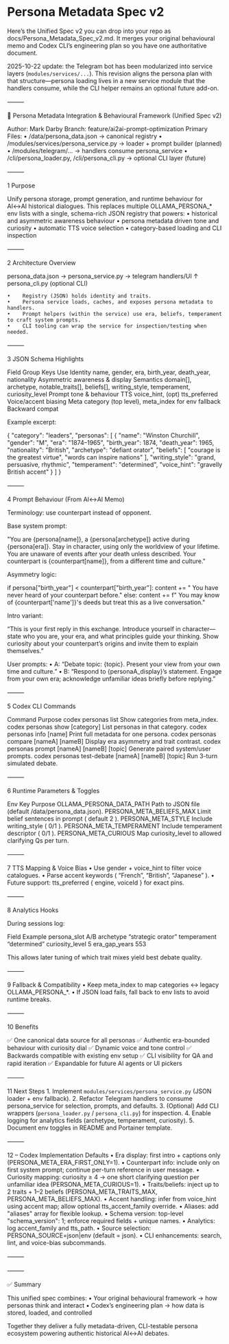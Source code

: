 # Persona Metadata Spec v2

Here’s the Unified Spec v2 you can drop into your repo as
docs/Persona_Metadata_Spec_v2.md.
It merges your original behavioural memo and Codex CLI’s engineering plan so you have one authoritative document.

2025-10-22 update: the Telegram bot has been modularized into service layers (`modules/services/...`).
This revision aligns the persona plan with that structure—persona loading lives in a new service
module that the handlers consume, while the CLI helper remains an optional future add-on.

⸻

🧭 Persona Metadata Integration & Behavioural Framework (Unified Spec v2)

Author: Mark Darby
Branch: feature/ai2ai-prompt-optimization
Primary Files:
    •    /data/persona_data.json  → canonical registry
    •    /modules/services/persona_service.py  → loader + prompt builder (planned)
    •    /modules/telegram/...    → handlers consume persona_service
    •    /cli/persona_loader.py, /cli/persona_cli.py  → optional CLI layer (future)

⸻

1  Purpose

Unify persona storage, prompt generation, and runtime behaviour for AI↔AI historical dialogues.
This replaces multiple OLLAMA_PERSONA_* env lists with a single, schema-rich JSON registry that powers:
    •    historical and asymmetric awareness behaviour
    •    persona metadata driven tone and curiosity
    •    automatic TTS voice selection
    •    category-based loading and CLI inspection

⸻

2  Architecture Overview

persona_data.json  →  persona_service.py  →  telegram handlers/UI
                             ↑
                       persona_cli.py (optional CLI)

    •    Registry (JSON) holds identity and traits.
    •    Persona service loads, caches, and exposes persona metadata to handlers.
    •    Prompt helpers (within the service) use era, beliefs, temperament to craft system prompts.
    •    CLI tooling can wrap the service for inspection/testing when needed.

⸻

3  JSON Schema Highlights

Field Group    Keys    Use
Identity    name, gender, era, birth_year, death_year, nationality    Asymmetric awareness & display
Semantics    domain[], archetype, notable_traits[], beliefs[], writing_style, temperament, curiosity_level    Prompt tone & behaviour
TTS    voice_hint, (opt) tts_preferred    Voice/accent biasing
Meta    category (top level), meta_index for env fallback    Backward compat

Example excerpt:

{
  "category": "leaders",
  "personas": [
    {
      "name": "Winston Churchill",
      "gender": "M",
      "era": "1874–1965",
      "birth_year": 1874,
      "death_year": 1965,
      "nationality": "British",
      "archetype": "defiant orator",
      "beliefs": [
        "courage is the greatest virtue",
        "words can inspire nations"
      ],
      "writing_style": "grand, persuasive, rhythmic",
      "temperament": "determined",
      "voice_hint": "gravelly British accent"
    }
  ]
}


⸻

4  Prompt Behaviour (From AI↔AI Memo)

Terminology: use counterpart instead of opponent.

Base system prompt:

"You are {persona[name]}, a {persona[archetype]} active during {persona[era]}.
Stay in character, using only the worldview of your lifetime.
You are unaware of events after your death unless described.
Your counterpart is {counterpart[name]}, from a different time and culture."

Asymmetry logic:

if persona["birth_year"] < counterpart["birth_year"]:
    content += " You have never heard of your counterpart before."
else:
    content += f" You may know of {counterpart['name']}'s deeds but treat this as a live conversation."

Intro variant:

“This is your first reply in this exchange. Introduce yourself in character—state who you are, your era, and what principles guide your thinking.
Show curiosity about your counterpart’s origins and invite them to explain themselves.”

User prompts:
    •    A: “Debate topic: {topic}. Present your view from your own time and culture.”
    •    B: “Respond to {personaA_display}’s statement. Engage from your own era; acknowledge unfamiliar ideas briefly before replying.”

⸻

5  Codex CLI Commands

Command    Purpose
codex personas list    Show categories from meta_index.
codex personas show [category]    List personas in that category.
codex personas info [name]    Print full metadata for one persona.
codex personas compare [nameA] [nameB]    Display era asymmetry and trait contrast.
codex personas prompt [nameA] [nameB] [topic]    Generate paired system/user prompts.
codex personas test-debate [nameA] [nameB] [topic]    Run 3-turn simulated debate.


⸻

6  Runtime Parameters & Toggles

Env Key    Purpose
OLLAMA_PERSONA_DATA_PATH    Path to JSON file (default /data/persona_data.json).
PERSONA_META_BELIEFS_MAX    Limit belief sentences in prompt ( default 2 ).
PERSONA_META_STYLE    Include writing_style ( 0/1 ).
PERSONA_META_TEMPERAMENT    Include temperament descriptor ( 0/1 ).
PERSONA_META_CURIOUS    Map curiosity_level to allowed clarifying Qs per turn.


⸻

7  TTS Mapping & Voice Bias
    •    Use gender + voice_hint to filter voice catalogues.
    •    Parse accent keywords ( “French”, “British”, “Japanese” ).
    •    Future support: tts_preferred { engine, voiceId } for exact pins.

⸻

8  Analytics Hooks

During sessions log:

Field    Example
persona_slot    A/B
archetype    “strategic orator”
temperament    “determined”
curiosity_level    5
era_gap_years    553

This allows later tuning of which trait mixes yield best debate quality.

⸻

9  Fallback & Compatibility
    •    Keep meta_index to map categories ↔ legacy OLLAMA_PERSONA_*.
    •    If JSON load fails, fall back to env lists to avoid runtime breaks.

⸻

10  Benefits

✅ One canonical data source for all personas
✅ Authentic era-bounded behaviour with curiosity dial
✅ Dynamic voice and tone control
✅ Backwards compatible with existing env setup
✅ CLI visibility for QA and rapid iteration
✅ Expandable for future AI agents or UI pickers

⸻

11  Next Steps
    1.    Implement `modules/services/persona_service.py` (JSON loader + env fallback).
    2.    Refactor Telegram handlers to consume persona_service for selection, prompts, and defaults.
    3.    (Optional) Add CLI wrappers (`persona_loader.py` / `persona_cli.py`) for inspection.
    4.    Enable logging for analytics fields (archetype, temperament, curiosity).
    5.    Document env toggles in README and Portainer template.


⸻

12 – Codex Implementation Defaults
    •    Era display: first intro + captions only (PERSONA_META_ERA_FIRST_ONLY=1).
    •    Counterpart info: include only on first system prompt; continue per-turn reference in user message.
    •    Curiosity mapping: curiosity ≥ 4 → one short clarifying question per unfamiliar idea (PERSONA_META_CURIOUS=1).
    •    Traits/beliefs: inject up to 2 traits + 1–2 beliefs (PERSONA_META_TRAITS_MAX, PERSONA_META_BELIEFS_MAX).
    •    Accent handling: infer from voice_hint using accent map; allow optional tts_accent_family override.
    •    Aliases: add "aliases" array for flexible lookup.
    •    Schema version: top-level "schema_version": 1; enforce required fields + unique names.
    •    Analytics: log accent_family and tts_path.
    •    Source selection: PERSONA_SOURCE=json|env (default = json).
    •    CLI enhancements: search, lint, and voice-bias subcommands.

⸻

⸻

✅ Summary

This unified spec combines:
    •    Your original behavioural framework → how personas think and interact
    •    Codex’s engineering plan → how data is stored, loaded, and controlled

Together they deliver a fully metadata-driven, CLI-testable persona ecosystem powering authentic historical AI↔AI debates.
